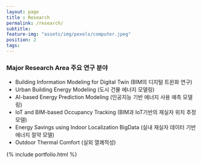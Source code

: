 ```yaml
---
layout: page
title : Research
permalink: /research/
subtitle:
feature-img: "assets/img/pexels/computer.jpeg"
position: 2
tags:
---
```


### Major Research Area 주요 연구 분야
* Building Information Modeling for Digital Twin (BIM의 디지털 트윈화 연구)
* Urban Building Energy Modeling (도시 건물 에너지 모델링)
* AI-based Energy Prediction Modeling (인공지능 기반 에너지 사용 예측 모델링)
* IoT and BIM-based Occupancy Tracking (BIM과 IoT기반의 재실자 위치 추정 모델)
* Energy Savings using Indoor Localization BigData (실내 재실자 데이터 기반 에너지 절약 모델)
* Outdoor Thermal Comfort (실외 열쾌적성)



{% include portfolio.html %}
